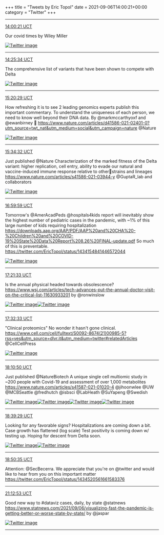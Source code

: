 +++
title = "Tweets by Eric Topol" 
date = 2021-09-06T14:00:21+00:00
category = "Twitter"
+++


---

<a href="https://twitter.com/erictopol/status/1434879145561903109" target="_blank" rel="noreferer">14:00:21 UCT</a>

Our covid times 
by Wiley Miller 

<a href="E-m2h0zVUAkRyiY.jpg"  ><img src="E-m2h0zVUAkRyiY.jpg" alt="Twitter image" ></img></a>

---

<a href="https://twitter.com/erictopol/status/1434885492198166529" target="_blank" rel="noreferer">14:25:34 UCT</a>

The comprehensive list of variants that have been shown to compete with Delta 

<a href="E-m8pDLVIAgGpSn.png"  ><img src="E-m8pDLVIAgGpSn.png" alt="Twitter image" ></img></a>

---

<a href="https://twitter.com/erictopol/status/1434899309271535622" target="_blank" rel="noreferer">15:20:29 UCT</a>

How refreshing it is to see 2 leading genomics experts publish this important commentary. To understand the uniqueness of each person, we need to know well beyond their DNA data. By @markmccarthyoxf and @ewanbirney 🙏
https://www.nature.com/articles/d41586-021-02401-0?utm_source=twt_nat&utm_medium=social&utm_campaign=nature @Nature 

<a href="E-nIq1XVUAAT3jt.jpg"  ><img src="E-nIq1XVUAAT3jt.jpg" alt="Twitter image" ></img></a>

---

<a href="https://twitter.com/erictopol/status/1434902846344814603" target="_blank" rel="noreferer">15:34:32 UCT</a>

Just published @Nature 
Characterization of the marked fitness of the Delta variant: higher replication, cell entry, ability to evade our natural and vaccine-induced immune response relative to other🦠strains and lineages
https://www.nature.com/articles/s41586-021-03944-y
@GuptaR_lab and collaborators 

<a href="E-nLhi3UYAUhWuN.jpg"  ><img src="E-nLhi3UYAUhWuN.jpg" alt="Twitter image" ></img></a>

---

<a href="https://twitter.com/erictopol/status/1434924349862023169" target="_blank" rel="noreferer">16:59:59 UCT</a>

Tomorrow's @AmerAcadPeds @hospitals4kids
report will inevitably show the highest number of pediatric cases in the pandemic, with ~1% of this large number of kids requiring hospitalization 
https://downloads.aap.org/AAP/PDF/AAP%20and%20CHA%20-%20Children%20and%20COVID-19%20State%20Data%20Report%208.26%20FINAL-update.pdf So much of this is preventable.
https://twitter.com/EricTopol/status/1434154841446572044 

<a href="E-ne6tFVgAAZ_jI.jpg"  ><img src="E-ne6tFVgAAZ_jI.jpg" alt="Twitter image" ></img></a>

---

<a href="https://twitter.com/erictopol/status/1434929777819799554" target="_blank" rel="noreferer">17:21:33 UCT</a>

Is the annual physical headed towards obsolescence?
https://www.wsj.com/articles/tech-advances-put-the-annual-doctor-visit-on-the-critical-list-11630933201 by @ronwinslow 

<a href="E-nk8LGUcAEdEwq.jpg"  ><img src="E-nk8LGUcAEdEwq.jpg" alt="Twitter image" ></img></a><a href="E-nku-EVUAIAR3n.jpg"  ><img src="E-nku-EVUAIAR3n.jpg" alt="Twitter image" ></img></a>

---

<a href="https://twitter.com/erictopol/status/1434932545100017671" target="_blank" rel="noreferer">17:32:33 UCT</a>

"Clinical proteomics"
No wonder it hasn't gone clinical.
https://www.cell.com/cell/fulltext/S0092-8674(21)00985-5?rss=yes&utm_source=dlvr.it&utm_medium=twitter#relatedArticles @CellCellPress 

<a href="E-nnfjnUYAYcJuB.jpg"  ><img src="E-nnfjnUYAYcJuB.jpg" alt="Twitter image" ></img></a>

---

<a href="https://twitter.com/erictopol/status/1434942180439691267" target="_blank" rel="noreferer">18:10:50 UCT</a>

Just published @NatureBiotech 
A unique single cell multiomic study in ~200 people with Covid-19 and assessment of over 1,000 metabolites
https://www.nature.com/articles/s41587-021-01020-4
@jihoonwlee @UW @MCBSeattle @fredhutch @isbsci @LabHeath @SuYapeng @Swedish 

<a href="E-nvAfbVcAQ3NEU.jpg"  ><img src="E-nvAfbVcAQ3NEU.jpg" alt="Twitter image" ></img></a><a href="E-nvCW4UcAEESh6.jpg"  ><img src="E-nvCW4UcAEESh6.jpg" alt="Twitter image" ></img></a><a href="E-nvDs7VQAEqN8p.jpg"  ><img src="E-nvDs7VQAEqN8p.jpg" alt="Twitter image" ></img></a><a href="E-nvFO6UUAEjGAm.jpg"  ><img src="E-nvFO6UUAEjGAm.jpg" alt="Twitter image" ></img></a>

---

<a href="https://twitter.com/erictopol/status/1434949388892205056" target="_blank" rel="noreferer">18:39:29 UCT</a>

Looking for any favorable signs?
Hospitalizations are coming down a bit.
Case growth has flattened (log scale)
Test positivity is coming down w/ testing up.
Hoping for descent from Delta soon. 

<a href="E-n2zl8VgAI2HRL.jpg"  ><img src="E-n2zl8VgAI2HRL.jpg" alt="Twitter image" ></img></a><a href="E-n21gVVkAUXuBF.jpg"  ><img src="E-n21gVVkAUXuBF.jpg" alt="Twitter image" ></img></a>

---

<a href="https://twitter.com/erictopol/status/1434952183133261828" target="_blank" rel="noreferer">18:50:35 UCT</a>

Attention: @SecBecerra. We appreciate that you're on @twitter and would like to hear from you on this important matter https://twitter.com/EricTopol/status/1434520561661583376



---

<a href="https://twitter.com/erictopol/status/1434987994897735681" target="_blank" rel="noreferer">21:12:53 UCT</a>

Good new way to #dataviz cases, daily, by state @statnews 
https://www.statnews.com/2021/09/06/visualizing-fast-the-pandemic-is-getting-better-or-worse-state-by-state/ by @jaspar 

<a href="E-oZhSjUcAEt02T.jpg"  ><img src="E-oZhSjUcAEt02T.jpg" alt="Twitter image" ></img></a>

---